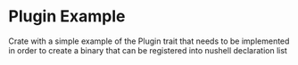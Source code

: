 # Plugin Example

Crate with a simple example of the Plugin trait that needs to be implemented
in order to create a binary that can be registered into nushell declaration list
